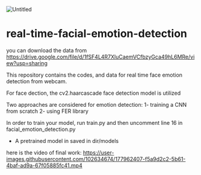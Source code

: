 ![Untitled](https://user-images.githubusercontent.com/102634674/177964315-7cd28ae4-423f-4273-8f09-4cb9467f2391.png)

# real-time-facial-emotion-detection

you can download the data from https://drive.google.com/file/d/1fSF4L4R7XluCaemVCfbzyGca49hL6MRe/view?usp=sharing

This repository contains the codes, and data for real time face emotion detection from webcam.

For face dection, the cv2.haarcascade face detection model is utilized

Two approaches are considered for emotion detection: 
1- training a CNN from scratch
2- using FER library

In order to train your model,  run train.py and then uncomment line 16 in facial_emotion_detection.py
* A pretrained model in saved in dir/models

here is the video of final work:
https://user-images.githubusercontent.com/102634674/177962407-f5a9d2c2-5b61-4baf-ad9a-67f05885fc41.mp4

